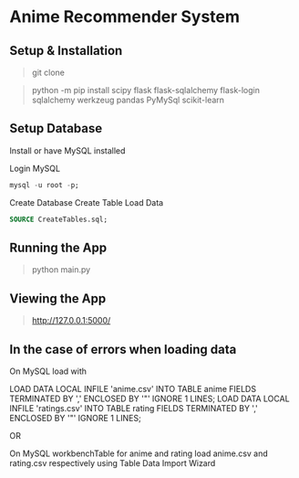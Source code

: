 # Anime Recommender System

## Setup & Installation 

> git clone <repo-url>

> python -m pip install scipy flask flask-sqlalchemy flask-login sqlalchemy werkzeug pandas PyMySql scikit-learn

## Setup Database 
Install or have MySQL installed
  
Login MySQL 
```sql
mysql -u root -p;
```
  
Create Database
Create Table 
Load Data
```sql
SOURCE CreateTables.sql;
```

## Running the App 

> python main.py

## Viewing the App 

> http://127.0.0.1:5000/

## In the case of errors when loading data
On MySQL load with

LOAD DATA LOCAL INFILE 'anime.csv' INTO TABLE anime FIELDS TERMINATED BY ',' ENCLOSED BY '"' IGNORE 1 LINES;
LOAD DATA LOCAL INFILE 'ratings.csv' INTO TABLE rating FIELDS TERMINATED BY ',' ENCLOSED BY '"' IGNORE 1 LINES;

OR 

On MySQL workbenchTable for anime and rating load anime.csv and rating.csv respectively using Table Data Import Wizard 
